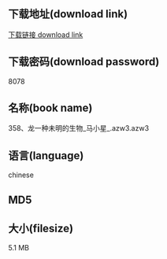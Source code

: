 ## 下载地址(download link)
[下载链接 download link](https://voluble-croquembouche-d321dc.netlify.app/?s=358%E3%80%81%E9%BE%99%E4%B8%80%E7%A7%8D%E6%9C%AA%E6%98%8E%E7%9A%84%E7%94%9F%E7%89%A9_%E9%A9%AC%E5%B0%8F%E6%98%9F_.azw3)

## 下载密码(download password)
8078

## 名称(book name)
358、龙一种未明的生物_马小星_.azw3.azw3

## 语言(language)
chinese

## MD5


## 大小(filesize)
5.1 MB
